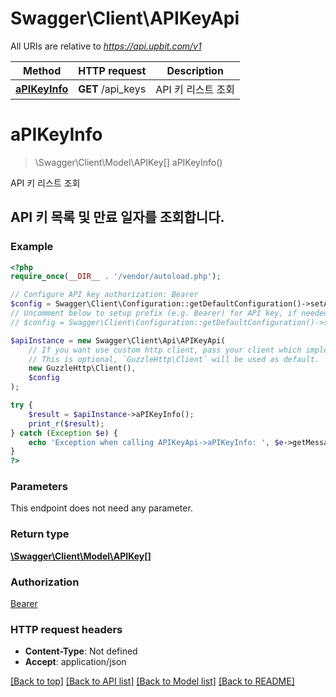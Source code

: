 # Swagger\Client\APIKeyApi

All URIs are relative to *https://api.upbit.com/v1*

Method | HTTP request | Description
------------- | ------------- | -------------
[**aPIKeyInfo**](APIKeyApi.md#aPIKeyInfo) | **GET** /api_keys | API 키 리스트 조회


# **aPIKeyInfo**
> \Swagger\Client\Model\APIKey[] aPIKeyInfo()

API 키 리스트 조회

## API 키 목록 및 만료 일자를 조회합니다.

### Example
```php
<?php
require_once(__DIR__ . '/vendor/autoload.php');

// Configure API key authorization: Bearer
$config = Swagger\Client\Configuration::getDefaultConfiguration()->setApiKey('Authorization', 'YOUR_API_KEY');
// Uncomment below to setup prefix (e.g. Bearer) for API key, if needed
// $config = Swagger\Client\Configuration::getDefaultConfiguration()->setApiKeyPrefix('Authorization', 'Bearer');

$apiInstance = new Swagger\Client\Api\APIKeyApi(
    // If you want use custom http client, pass your client which implements `GuzzleHttp\ClientInterface`.
    // This is optional, `GuzzleHttp\Client` will be used as default.
    new GuzzleHttp\Client(),
    $config
);

try {
    $result = $apiInstance->aPIKeyInfo();
    print_r($result);
} catch (Exception $e) {
    echo 'Exception when calling APIKeyApi->aPIKeyInfo: ', $e->getMessage(), PHP_EOL;
}
?>
```

### Parameters
This endpoint does not need any parameter.

### Return type

[**\Swagger\Client\Model\APIKey[]**](../Model/APIKey.md)

### Authorization

[Bearer](../../README.md#Bearer)

### HTTP request headers

 - **Content-Type**: Not defined
 - **Accept**: application/json

[[Back to top]](#) [[Back to API list]](../../README.md#documentation-for-api-endpoints) [[Back to Model list]](../../README.md#documentation-for-models) [[Back to README]](../../README.md)

